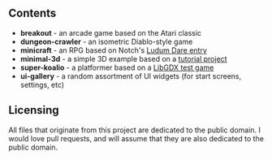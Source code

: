 ## Contents

* **breakout** - an arcade game based on the Atari classic
* **dungeon-crawler** - an isometric Diablo-style game
* **minicraft** - an RPG based on Notch's [Ludum Dare entry](http://www.ludumdare.com/compo/ludum-dare-22/?action=preview&uid=398)
* **minimal-3d** - a simple 3D example based on a [tutorial project](http://www.gamefromscratch.com/post/2014/01/10/LibGDX-minimal-3D-app.aspx)
* **super-koalio** - a platformer based on a [LibGDX test game](https://github.com/libgdx/libgdx/blob/master/tests/gdx-tests/src/com/badlogic/gdx/tests/superkoalio/SuperKoalio.java)
* **ui-gallery** - a random assortment of UI widgets (for start screens, settings, etc)

## Licensing

All files that originate from this project are dedicated to the public domain. I would love pull requests, and will assume that they are also dedicated to the public domain.
